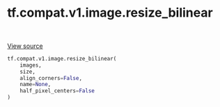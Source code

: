 <div itemscope itemtype="http://developers.google.com/ReferenceObject">
<meta itemprop="name" content="tf.compat.v1.image.resize_bilinear" />
<meta itemprop="path" content="Stable" />
</div>

# tf.compat.v1.image.resize_bilinear

<!-- Insert buttons -->

<table class="tfo-notebook-buttons tfo-api" align="left">
</table>

<a target="_blank" href="/code/stable/tensorflow/python/ops/image_ops_impl.py">View source</a>



<!-- Start diff -->


``` python
tf.compat.v1.image.resize_bilinear(
    images,
    size,
    align_corners=False,
    name=None,
    half_pixel_centers=False
)
```



<!-- Placeholder for "Used in" -->
